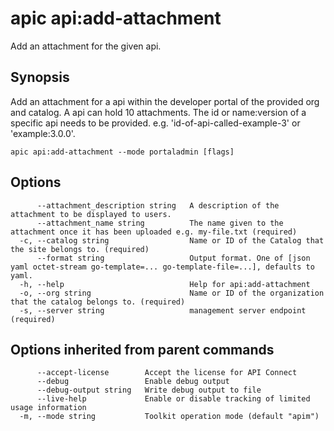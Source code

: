 # apic api:add-attachment

Add an attachment for the given api.

## Synopsis

Add an attachment for a api within the developer portal of the provided org and catalog. A api can hold 10 attachments. The id or name:version of a specific api needs to be provided. e.g. 'id-of-api-called-example-3' or 'example:3.0.0'.

```
apic api:add-attachment --mode portaladmin [flags]
```

## Options

```
      --attachment_description string   A description of the attachment to be displayed to users.
      --attachment_name string          The name given to the attachment once it has been uploaded e.g. my-file.txt (required)
  -c, --catalog string                  Name or ID of the Catalog that the site belongs to. (required)
      --format string                   Output format. One of [json yaml octet-stream go-template=... go-template-file=...], defaults to yaml.
  -h, --help                            Help for api:add-attachment
  -o, --org string                      Name or ID of the organization that the catalog belongs to. (required)
  -s, --server string                   management server endpoint (required)
```

## Options inherited from parent commands

```
      --accept-license        Accept the license for API Connect
      --debug                 Enable debug output
      --debug-output string   Write debug output to file
      --live-help             Enable or disable tracking of limited usage information
  -m, --mode string           Toolkit operation mode (default "apim")
```
